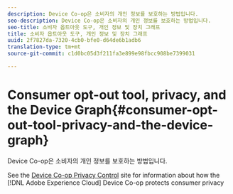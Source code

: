 ```yaml
---
description: Device Co-op은 소비자의 개인 정보를 보호하는 방법입니다.
seo-description: Device Co-op은 소비자의 개인 정보를 보호하는 방법입니다.
seo-title: 소비자 옵트아웃 도구, 개인 정보 및 장치 그래프
title: 소비자 옵트아웃 도구, 개인 정보 및 장치 그래프
uuid: 2f7827da-7320-4cb0-bfe0-d64de6b1adb6
translation-type: tm+mt
source-git-commit: c1d0bc05d3f211fa3e899e98fbcc908be7399031

---
```



# Consumer opt-out tool, privacy, and the Device Graph{#consumer-opt-out-tool-privacy-and-the-device-graph}

Device Co-op은 소비자의 개인 정보를 보호하는 방법입니다.

See the [Device Co-op Privacy Control](https://cross-device-privacy.adobe.com/) site for information about how the [!DNL Adobe Experience Cloud] Device Co-op protects consumer privacy
